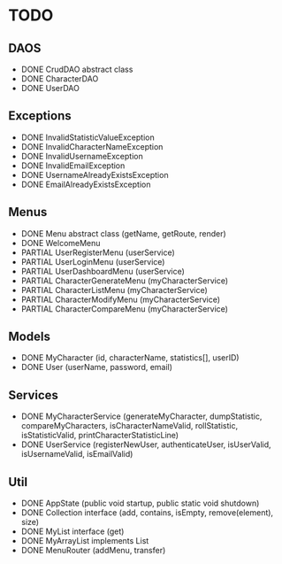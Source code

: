 # TODO

## DAOS
- DONE CrudDAO abstract class
- DONE CharacterDAO
- DONE UserDAO

## Exceptions
- DONE InvalidStatisticValueException
- DONE InvalidCharacterNameException
- DONE InvalidUsernameException
- DONE InvalidEmailException
- DONE UsernameAlreadyExistsException
- DONE EmailAlreadyExistsException

## Menus
- DONE Menu abstract class (getName, getRoute, render)
- DONE WelcomeMenu
- PARTIAL UserRegisterMenu (userService)
- PARTIAL UserLoginMenu (userService)
- PARTIAL UserDashboardMenu (userService)
- PARTIAL CharacterGenerateMenu (myCharacterService)
- PARTIAL CharacterListMenu (myCharacterService)
- PARTIAL CharacterModifyMenu (myCharacterService)
- PARTIAL CharacterCompareMenu (myCharacterService)

## Models
- DONE MyCharacter (id, characterName, statistics[], userID)
- DONE User (userName, password, email)

## Services
- DONE MyCharacterService (generateMyCharacter, dumpStatistic, compareMyCharacters, isCharacterNameValid, rollStatistic, isStatisticValid, printCharacterStatisticLine)
- DONE UserService (registerNewUser, authenticateUser, isUserValid, isUsernameValid, isEmailValid)

## Util
- DONE AppState (public void startup, public static void shutdown)
- DONE Collection interface (add, contains, isEmpty, remove(element), size)
- DONE MyList interface (get)
- DONE MyArrayList implements List
- DONE MenuRouter (addMenu, transfer)

